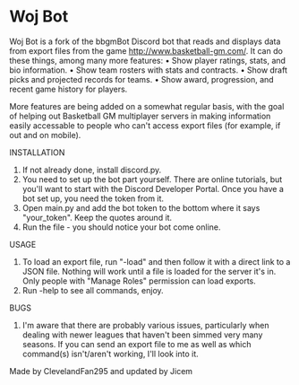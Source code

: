# Woj Bot
Woj Bot is a fork of the bbgmBot Discord bot that reads and displays data from export files from the game http://www.basketball-gm.com/. It can do these things, among many more features:
• Show player ratings, stats, and bio information.
• Show team rosters with stats and contracts.
• Show draft picks and projected records for teams.
• Show award, progression, and recent game history for players.

More features are being added on a somewhat regular basis, with the goal of helping out Basketball GM multiplayer servers in making information easily accessable to people who can't access export files (for example, if out and on mobile). 

INSTALLATION
1. If not already done, install discord.py.
2. You need to set up the bot part yourself. There are online tutorials, but you'll want to start with the Discord Developer Portal. Once you have a bot set up, you need the token from it.
3. Open main.py and add the bot token to the bottom where it says "your_token". Keep the quotes around it. 
4. Run the file - you should notice your bot come online.


USAGE
1. To load an export file, run "-load" and then follow it with a direct link to a JSON file. Nothing will work until a file is loaded for the server it's in. Only people with "Manage Roles" permission can load exports.
2. Run -help to see all commands, enjoy.

BUGS
1. I'm aware that there are probably various issues, particularly when dealing with newer leagues that haven't been simmed very many seasons. If you can send an export file to me as well as which command(s) isn't/aren't working, I'll look into it.

Made by ClevelandFan295 and updated by Jicem
